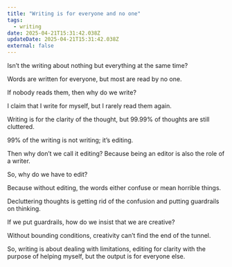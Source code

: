 ```yaml
---
title: "Writing is for everyone and no one"
tags:
  - writing
date: 2025-04-21T15:31:42.038Z
updateDate: 2025-04-21T15:31:42.038Z
external: false
---
```


Isn’t the writing about nothing but everything at the same time?

Words are written for everyone, but most are read by no one.

If nobody reads them, then why do we write?

I claim that I write for myself, but I rarely read them again.

Writing is for the clarity of the thought, but 99.99% of thoughts are still cluttered.

99% of the writing is not writing; it’s editing.

Then why don’t we call it editing? Because being an editor is also the role of a writer.

So, why do we have to edit?

Because without editing, the words either confuse or mean horrible things.

Decluttering thoughts is getting rid of the confusion and putting guardrails on thinking.

If we put guardrails, how do we insist that we are creative?

Without bounding conditions, creativity can’t find the end of the tunnel.

So, writing is about dealing with limitations, editing for clarity with the purpose of helping myself, but the output is for everyone else.
